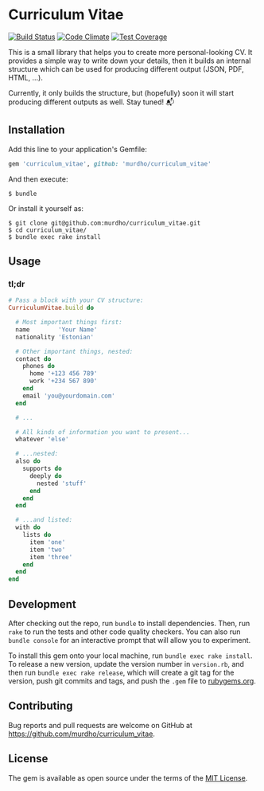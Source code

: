 # Curriculum Vitae

[![Build Status](https://travis-ci.org/murdho/curriculum_vitae.svg)](https://travis-ci.org/murdho/curriculum_vitae)
[![Code Climate](https://codeclimate.com/github/murdho/curriculum_vitae/badges/gpa.svg)](https://codeclimate.com/github/murdho/curriculum_vitae)
[![Test Coverage](https://codeclimate.com/github/murdho/curriculum_vitae/badges/coverage.svg)](https://codeclimate.com/github/murdho/curriculum_vitae/coverage)

This is a small library that helps you to create more personal-looking CV.
It provides a simple way to write down your details, then it builds
an internal structure which can be used for producing different output (JSON, PDF, HTML, ...).

Currently, it only builds the structure, but (hopefully) soon it will start producing
different outputs as well. Stay tuned! 📬

## Installation

Add this line to your application's Gemfile:

```ruby
gem 'curriculum_vitae', github: 'murdho/curriculum_vitae'
```

And then execute:

    $ bundle

Or install it yourself as:

    $ git clone git@github.com:murdho/curriculum_vitae.git
    $ cd curriculum_vitae/
    $ bundle exec rake install

## Usage

### tl;dr

```ruby
# Pass a block with your CV structure:
CurriculumVitae.build do

  # Most important things first:
  name        'Your Name'
  nationality 'Estonian'

  # Other important things, nested:
  contact do
    phones do
      home '+123 456 789'
      work '+234 567 890'
    end
    email 'you@yourdomain.com'
  end

  # ...

  # All kinds of information you want to present...
  whatever 'else'

  # ...nested:
  also do
    supports do
      deeply do
        nested 'stuff'
      end
    end
  end

  # ...and listed:
  with do
    lists do
      item 'one'
      item 'two'
      item 'three'
    end
  end
end
```

## Development

After checking out the repo, run `bundle` to install dependencies. Then, run `rake` to run the tests and other code quality checkers. You can also run `bundle console` for an interactive prompt that will allow you to experiment.

To install this gem onto your local machine, run `bundle exec rake install`. To release a new version, update the version number in `version.rb`, and then run `bundle exec rake release`, which will create a git tag for the version, push git commits and tags, and push the `.gem` file to [rubygems.org](https://rubygems.org).

## Contributing

Bug reports and pull requests are welcome on GitHub at https://github.com/murdho/curriculum_vitae.


## License

The gem is available as open source under the terms of the [MIT License](http://opensource.org/licenses/MIT).


